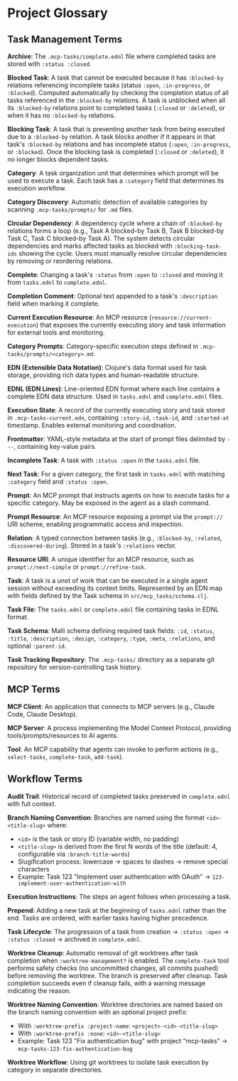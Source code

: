 # Project Glossary

## Task Management Terms

**Archive**: The `.mcp-tasks/complete.ednl` file where completed tasks are stored with `:status :closed`.

**Blocked Task**: A task that cannot be executed because it has `:blocked-by` relations referencing incomplete tasks (status `:open`, `:in-progress`, or `:blocked`). Computed automatically by checking the completion status of all tasks referenced in the `:blocked-by` relations. A task is unblocked when all its `:blocked-by` relations point to completed tasks (`:closed` or `:deleted`), or when it has no `:blocked-by` relations.

**Blocking Task**: A task that is preventing another task from being executed due to a `:blocked-by` relation. A task blocks another if it appears in that task's `:blocked-by` relations and has incomplete status (`:open`, `:in-progress`, or `:blocked`). Once the blocking task is completed (`:closed` or `:deleted`), it no longer blocks dependent tasks.

**Category**: A task organization unit that determines which prompt will be used to execute a task. Each task has a `:category` field that determines its execution workflow.

**Category Discovery**: Automatic detection of available categories by scanning `.mcp-tasks/prompts/` for `.md` files.

**Circular Dependency**: A dependency cycle where a chain of `:blocked-by` relations forms a loop (e.g., Task A blocked-by Task B, Task B blocked-by Task C, Task C blocked-by Task A). The system detects circular dependencies and marks affected tasks as blocked with `:blocking-task-ids` showing the cycle. Users must manually resolve circular dependencies by removing or reordering relations.

**Complete**: Changing a task's `:status` from `:open` to `:closed` and moving it from `tasks.ednl` to `complete.ednl`.

**Completion Comment**: Optional text appended to a task's `:description` field when marking it complete.

**Current Execution Resource**: An MCP resource (`resource://current-execution`) that exposes the currently executing story and task information for external tools and monitoring.

**Category Prompts**: Category-specific execution steps defined in `.mcp-tasks/prompts/<category>.md`.

**EDN (Extensible Data Notation)**: Clojure's data format used for task storage, providing rich data types and human-readable structure.

**EDNL (EDN Lines)**: Line-oriented EDN format where each line contains a complete EDN data structure. Used in `tasks.ednl` and `complete.ednl` files.

**Execution State**: A record of the currently executing story and task stored in `.mcp-tasks-current.edn`, containing `:story-id`, `:task-id`, and `:started-at` timestamp. Enables external monitoring and coordination.

**Frontmatter**: YAML-style metadata at the start of prompt files delimited by `---`, containing key-value pairs.

**Incomplete Task**: A task with `:status :open` in the `tasks.ednl` file.

**Next Task**: For a given category, the first task in `tasks.ednl` with matching `:category` field and `:status :open`.

**Prompt**: An MCP prompt that instructs agents on how to execute tasks for a specific category.  May be exposed in the agent as a slash command.

**Prompt Resource**: An MCP resource exposing a prompt via the `prompt://` URI scheme, enabling programmatic access and inspection.

**Relation**: A typed connection between tasks (e.g., `:blocked-by`, `:related`, `:discovered-during`). Stored in a task's `:relations` vector.

**Resource URI**: A unique identifier for an MCP resource, such as `prompt://next-simple` or `prompt://refine-task`.

**Task**: A task is a unot of work that can be executed in a single
agent session without exceeding its context limits.  Represented by an
EDN map with fields defined by the Task schema in
`src/mcp_tasks/schema.clj`.

**Task File**: The `tasks.ednl` or `complete.ednl` file containing tasks in EDNL format.

**Task Schema**: Malli schema defining required task fields: `:id`, `:status`, `:title`, `:description`, `:design`, `:category`, `:type`, `:meta`, `:relations`, and optional `:parent-id`.

**Task Tracking Repository**: The `.mcp-tasks/` directory as a separate git repository for version-controlling task history.

## MCP Terms

**MCP Client**: An application that connects to MCP servers (e.g., Claude Code, Claude Desktop).

**MCP Server**: A process implementing the Model Context Protocol, providing tools/prompts/resources to AI agents.

**Tool**: An MCP capability that agents can invoke to perform actions (e.g., `select-tasks`, `complete-task`, `add-task`).

## Workflow Terms

**Audit Trail**: Historical record of completed tasks preserved in `complete.ednl` with full context.

**Branch Naming Convention**: Branches are named using the format `<id>-<title-slug>` where:
- `<id>` is the task or story ID (variable width, no padding)
- `<title-slug>` is derived from the first N words of the title (default: 4, configurable via `:branch-title-words`)
- Slugification process: lowercase → spaces to dashes → remove special characters
- Example: Task 123 "Implement user authentication with OAuth" → `123-implement-user-authentication-with`

**Execution Instructions**: The steps an agent follows when processing a task.

**Prepend**: Adding a new task at the beginning of `tasks.ednl` rather than the end. Tasks are ordered, with earlier tasks having higher precedence.

**Task Lifecycle**: The progression of a task from creation → `:status :open` → `:status :closed` → archived in `complete.ednl`.

**Worktree Cleanup**: Automatic removal of git worktrees after task completion when `:worktree-management?` is enabled. The `complete-task` tool performs safety checks (no uncommitted changes, all commits pushed) before removing the worktree. The branch is preserved after cleanup. Task completion succeeds even if cleanup fails, with a warning message indicating the reason.

**Worktree Naming Convention**: Worktree directories are named based on the branch naming convention with an optional project prefix:
- With `:worktree-prefix :project-name`: `<project>-<id>-<title-slug>`
- With `:worktree-prefix :none`: `<id>-<title-slug>`
- Example: Task 123 "Fix authentication bug" with project "mcp-tasks" → `mcp-tasks-123-fix-authentication-bug`

**Worktree Workflow**: Using git worktrees to isolate task execution by category in separate directories.
